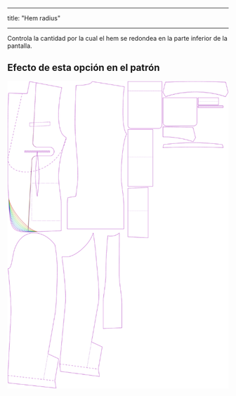 - - -
title: "Hem radius"
- - -

Controla la cantidad por la cual el hem se redondea en la parte inferior de la pantalla.

## Efecto de esta opción en el patrón

![Esta imagen muestra el efecto de esta opción superponiendo varias variantes que tienen un valor diferente para esta opción](jaeger_hemradius_sample.svg "Effect of this option on the pattern")
